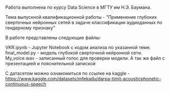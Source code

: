 Работа выполнена по курсу Data Science в МГТУ им Н.Э. Баумана.

Тема выпускной квалификационной работы - "Применение глубоких сверточных нейронных сетей в задаче классификации аудиоданных по гендерному признаку"

В работе представлены следующие файлы:

VKR.ipynb - Jupyter Notebook с кодом анализа по указанной теме.
final_model.py - модель глубокой сверточной нейронной сети.
My_voice.wav - записанный голос для проверки модели.
А так же файл с презентацией и пояснительной запиской


С датасетом можно ознакомиться по ссылке на kaggle - https://www.kaggle.com/datasets/mfekadu/darpa-timit-acousticphonetic-continuous-speech
